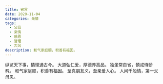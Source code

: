 ```yaml
---
title: 省言
date: 2020-11-04
categories: 亲情
tags:
  - 父母
  - 亲情
  - 感恩
  - 哲理
  - 古风
description: 和气家庭顺，积善有福因。
---
```


纵览天下事，情理通古今。
大道弘仁爱，厚德养高品。
独坐常自省，慎戒恃骄矜。
和气家庭顺，积善有福因。
至真朋友义，至亲爱人心。
人间千般情，第一父母恩。